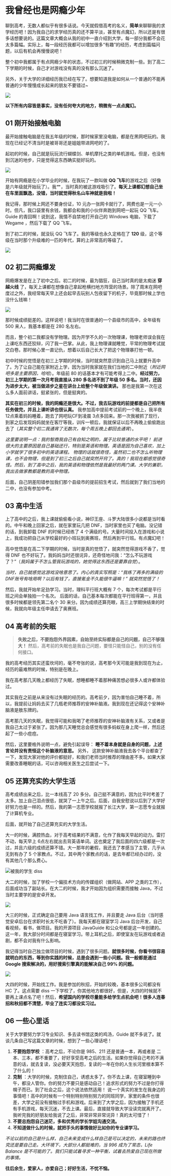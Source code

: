 # 我曾经也是网瘾少年

聊到高考，无数人都似乎有很多话说。今天就假借高考的名义，**简单**来聊聊我的求学经历吧！因为我自己的求学经历真的还不算平淡，甚至有点魔幻，所以还是有很多话想要说的。这篇文章大概会从我的初中一直介绍到大学，每一部分我都不会花太多篇幅。实际上，每一段经历我都可以增加很多“有趣”的经历，考虑到篇幅问题，以后有机会再慢慢说吧！

整个初中我都属于有点网瘾少年的状态，不过初三的时候稍微克制一些。到了高二下学期的时候，自己才对游戏没有真的没有那么沉迷了。

另外，关于大学的详细经历我已经在写了。想要知道我是如何从一个普通的不能再普通的少年慢慢成长起来的朋友不要错过~

![](https://cdn.jsdelivr.net/gh/javaguide-tech/blog-images/2020-08/0e370ac2-5f96-4e17-9ff4-8cc78ef72f19-20200802173544441.png)

**以下所有内容皆是事实，没有任何夸大的地方，稍微有一点点魔幻。**

## 01 刚开始接触电脑

最开始接触电脑是在我五年级的时候，那时候家里没电脑，都是在黑网吧玩的。我现在已经记不清当时是被哥哥还是姐姐带进网吧的了。

起初的时候，自己就是玩玩流行蝴蝶剑、单机摩托之类的单机游戏。但是，也没有到沉迷的地步，只是觉得这东西确实挺好玩的。

![](https://cdn.jsdelivr.net/gh/javaguide-tech/blog-images/2020-08/2a6021b9-e7a0-41c4-b69e-a652f7bc3e12-20200802173601289.png)

开始有网瘾是在小学毕业的时候，在我玩了一款叫做 **QQ 飞车**的游戏之后（好像是六年级就开始玩了）。我艹，当时真的被这游戏吸引了。**每天上课都幻想自己坐在车里面飘逸，没错，当时就觉得秋名山车神就是我啦！**

我记得，那时候上网还不要身份证，10 元办一张网卡就行了，网费也是一元一小时。但凡，我口袋里有余钱，我都会和我的小伙伴奔跑到网吧一起玩 QQ 飞车。Guide 的青回啊！说到这，我情不自禁地打开自己的 Windows 电脑，下载了 Wegame ，然后下载了 QQ 飞车。

到了初二的时候，就没玩 QQ 飞车了。我的等级也永久定格在了 **120** 级，这个等级在当时那个升级难的一匹的年代，算的上非常高的等级了。

![](https://guide-blog-images.oss-cn-shenzhen.aliyuncs.com/javaguide/b488618c-3c25-4bc9-afd4-7324e27553bd-20200802175534614.png)

## 02 初二网瘾爆发

网瘾爆发是在上了初中之后。初二的时候，最为猖狂，自己当时真的是太痴迷 **穿越火线** 了，每天上课都在想像自己拿起枪横扫地方阵营的场景。除了周末在网吧度过之外，我经常每天早上还会起早去玩别人包夜留下的机子，毕竟那时候上学也没什么钱嘛！

![](https://guide-blog-images.oss-cn-shenzhen.aliyuncs.com/javaguide/9e94bb35-650d-4cad-8e69-40043fb4ec3d-20200802173632800.png)

那时候成绩挺差的。这样说吧！我当时在很普通的一个县级市的高中，全年级有 500 来人，我基本都是在 280 名左右。

而且，整个初二我都没有学物理。因为开学不久的一次物理课，物理老师误会我在上课吃东西还狡辩，闪了我一巴掌。从此，我上物理课就睡觉，平常的物理考试就交白卷。那时候心里一直记仇，想着以后自己长大了把这个物理暴打他一顿。

初中时候的觉悟是在初三上学期的时候，当时就突然意识到自己马上就要升高中了。为了让自己能在家附近上学，因为当时我家就在我们当地的二中附近（_附近网吧多是主要原因，哈哈_）。年级前 80 的话基本才有可能考得上二中。**经过努力，初三上学期的第一次月考我直接从 280 多名进不到了年级 50 多名。当时，还因为进步太大，被当做进步之星在讲台上给整个年级做演讲。** 那也是我第一次在这么多人面前讲话，挺紧张的，但是挺爽的。

**其实在初三的时候，我的网瘾还是很大。不过，我去玩游戏的前提都是自己把所有任务做完，并且上课听讲也很认真。** 我参加高中提前考试前的一个晚上，我半夜12点乘着妈妈睡着，跑去了网吧玩CF到凌晨 3点多回来。那一次我被抓了现行，到家之后发现妈妈就坐在客厅等我，训斥一顿后，我就保证以后不再晚上偷偷跑出去了（*其实整个初二我通宵了无数次，每个周五晚上都回去通宵*）。

_这里要说明一点：我的智商我自己有自知之明的，属于比较普通的水平吧！ 前进很大的主要原因是自己基础还行，特别是英语和物理。英语是因为自己喜欢，加上小学就学了很多初中的英语课程。 物理的话就很奇怪，虽然初二也不怎么听物理课，也不会物理，但是到了初三之后自己就突然开窍了。真的！我现在都感觉很奇怪。然后，到了高中之后，我的英语和物理依然是我最好的两门课。大学的兼职，我出去做家教都是教的高中物理。_

后面，自己阴差阳错参加我们那个县级市的提前招生考试，然后就到了我们当地的二中，也没有参加中考。

##  03 高中生活

上了高中的之后，我上课就偷偷看小说，神印王座、斗罗大陆很多小说都是当时看的。中午和晚上回家之后，就在家里玩几把 DNF，当时家里也买了电脑。没记错的话，到我卸载 DNF 的时候已经练了 4 个满级的号。大量时间投入在游戏和小说上，我成功把自己从学校最好的小班玩到奥赛班，然后再到平行班。有点魔幻吧！

高中觉悟是在高二下学期的时候，当时是真的觉悟了，就突然觉得游戏不香了，觉得 DNF 也不好玩了。我妈妈当时还很诧异，还奇怪地问我：“怎么不玩游戏了？”（*我妈属于不怎么管我玩游戏的，她觉得这东西还是要靠自觉*）。

*当时，自己就感觉这游戏没啥意思了。内心的真实写照是：“我练了再多的满级的DNF账号有啥用啊？以后有钱了，直接氪金不久能很牛逼嘛！” 就突然觉悟了！*

然后，我就开始牟足劲学习。当时，理科平行班大概有 7 个，每次考试都是平行班之间会单独拍一个名次。 后面的话，自己基本每次都能在平行班得第一，并且很多时候都是领先第二名个 30 来分。因为成绩还算亮眼，高三上学期快结束的时候，我就向年级主任申请去了奥赛班。

## 04 高考前的失眠

> **失败之后，不要抱怨外界因素，自始至终实际都是自己的问题，自己不够强大！** 然后，高考前的失眠也是我自己问题，要怪只能怪自己，别的没有任何接口。

我的高考经历其实还蛮坎坷的，毫不夸张的说，高考那今天可能是我到现在为止，经历的最难熬的时候，特别是在晚上。

我在高考那几天晚上都经历了失眠，想睡都睡不着那种痛苦想必很多人或许都体验过。

其实我在之前是从来没有过失眠的经历的。高考前夕，因为害怕自己睡不着，所以，我提前让妈妈去买了几瓶老师推荐的安神补脑液。我到现在还记得这个安神补脑液是敖东牌的。

高考那几天的失眠，我觉得可能和我喝了老师推荐的安神补脑液有关系，又或者是我自己太过于紧张了。因为那几天睡觉总会感觉有很多蚂蚁在身上爬一样，然后还起了一些小痘痘。

然后，这里要格外说明一点，避免引起误导： **睡不着本身就是自身的问题，上述言论并没有责怪这个补脑液的意思。** 另外， 这款安神补脑液我去各个平台都查了一下，发现大家对他的评价都挺好，和我们老师当时推荐的理由差不多。如果大家需要改善睡眠的话，可以咨询相关医生之后尝试一下。

## 05 还算充实的大学生活

高考成绩出来之后，比一本线高了 20 多分。自己挺不满意的，因为比平时考差了太多。加上自己泪点很低，就哭了一上午之后。后面，自我安慰说以后到了大学好好努力也是一样的。然后，我的第一志愿学校就报了长江大学，第一志愿专业就报了计算机专业。

后面，就开始了自己还算充实的大学生活。

大一的时候，满腔热血，对于高考结果的不满意，化作了我每天早起的动力。雷打不动，每天早上 6点左右就出去背英语单词。这也奠定了我后面的四六级都是一次过，并且六级的成绩还算不错。大一那年的暑假，我还去了孝感当了主管，几乎从无到有办了 5 个家教点。不过，其中两个家教点的话，是去年都已经办过的，没有其他几个那么费心。

![被我的学生 diss](https://guide-blog-images.oss-cn-shenzhen.aliyuncs.com/javaguide/5a47eb4614934a25b8ea1a83cafac43d-20200802173912511.png)

大二的时候，加了学校一个偏技术方向的传媒组织（做网站、APP 之类的工作），后面成功当了副站长。在大二的时候，我才开始因为组织需要而接触 Java，不过当时主要学的是安卓开发。

![](https://guide-blog-images.oss-cn-shenzhen.aliyuncs.com/javaguide/b16201d0-37d4-462a-a5e6-bf95ca503d39-20200802174034108.png)

大三的时候，正式确定自己要用 Java 语言找工作，并且要走 Java 后台（当时感觉安卓后台在求职时长太不吃香了）。我每天都在寝室学习 Java 后台开发，自己看视频，看书，做项目。我的开源项目 JavaGuide 和公众号都是这一年创建的。这一年，我大部分时间都是在寝室学习。带上耳机之后，即使室友在玩游戏或者追剧，都不会对我有什么影响。

我记得当时自己独立做项目的时候，遇到了很多问题。**就很多时候，你看书很容易就明白的东西，等到你实践的时候，总是会遇到一些小问题。我一般都是通过 Google 搜索解决的，用好搜索引擎真的能解决自己 99% 的问题。**

![](https://cdn.jsdelivr.net/gh/javaguide-tech/blog-images/2020-08/d30eef29-3a73-483d-9a4a-d63f41271fb4-20200802174048832.png)

大四的时候，开始找工作。我是参加的秋招，开始的较晚，基本很多公司都没有 HC 了。这点需要 diss 一下学校了，你其他地方都很好，但是，大四的时候就不要再上课点名了吧！然后，**希望国内的学校尽量能多给学生点机会吧！很多人连春招和秋招都不清楚，毕业了连实习都没实习过。**

## 06 一些心里话

关于大学要努力学习专业知识、多去读书馆这类的鸡汤，Guide 就不多说了。就谈几条自己写这篇文章的时候，想到了一些心理话吧！

1. **不要抱怨学校** ：高考之后，不论你是 985、211 还是普通一本，再或者是 二本、三本，都不重要了，好好享受高考之后的生活。如果你觉得自己考的不满意的话，就去复读，没必要天天抱怨，复读的一年在你的人生长河里根本算不了什么的！
2. **克制** ：大学的时候，克制住自己，诱惑太多了。你不去上课，在寝室睡到中午，都没人管你。你的努力不要只是感动自己！追求形式的努力不过是你打得幌子而已。到了社会之后，这个说法依然适用！ 说一个真实的发生在我身边的事情吧！高中的时候有一个特别特别特别努力的同班同学，家里的条件也很差，大学之前没有接触过手机和游戏。后来到了大学之后，因为接触了手机还有手机游戏，每天沉迷，不去上课。最后，直接就导致大学没读完就离开了。我听完我的好朋友给我说了之后，非常非常非常诧异！真的太可惜了！
3. **不要总抱怨自己迷茫，多和优秀的学长学姐沟通交流。**
4. **不知道做什么的时候，就把手头的事情做好比如你的专业课学习。**

*不论以前的自己是什么样，自己未来变成什么样自己是可以决定的，未来的路也终究还是要自己走。大环境下，大部分人都挺难的，当 996 成为了常态，Life Balance 是不可能的了。我们只能试着寻求一种平衡，试着去热爱自己现在所做的事情。*

**往后余生，爱家人，亦爱自己；好好生活，不忧不恼。**
